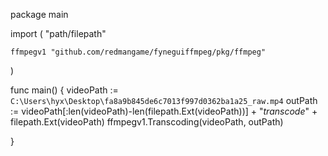 package main

import (
	"path/filepath"

	ffmpegv1 "github.com/redmangame/fyneguiffmpeg/pkg/ffmpeg"
)

func main() {
	videoPath := `C:\Users\hyx\Desktop\fa8a9b845de6c7013f997d0362ba1a25_raw.mp4`
	outPath := videoPath[:len(videoPath)-len(filepath.Ext(videoPath))] + "_transcode_" + filepath.Ext(videoPath)
	ffmpegv1.Transcoding(videoPath, outPath)

}
